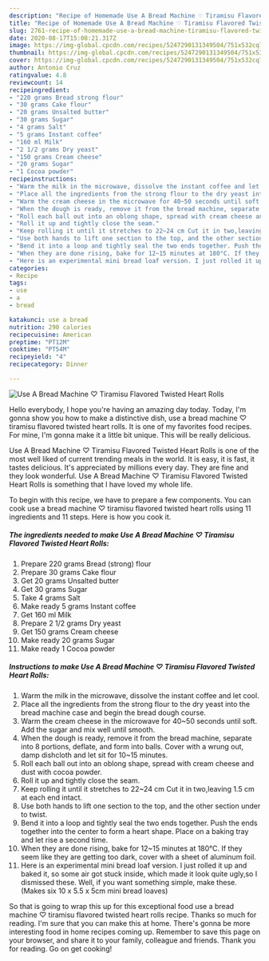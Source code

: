```yaml
---
description: "Recipe of Homemade Use A Bread Machine ♡ Tiramisu Flavored Twisted Heart Rolls"
title: "Recipe of Homemade Use A Bread Machine ♡ Tiramisu Flavored Twisted Heart Rolls"
slug: 2761-recipe-of-homemade-use-a-bread-machine-tiramisu-flavored-twisted-heart-rolls
date: 2020-08-17T15:08:21.317Z
image: https://img-global.cpcdn.com/recipes/5247290131349504/751x532cq70/use-a-bread-machine-♡-tiramisu-flavored-twisted-heart-rolls-recipe-main-photo.jpg
thumbnail: https://img-global.cpcdn.com/recipes/5247290131349504/751x532cq70/use-a-bread-machine-♡-tiramisu-flavored-twisted-heart-rolls-recipe-main-photo.jpg
cover: https://img-global.cpcdn.com/recipes/5247290131349504/751x532cq70/use-a-bread-machine-♡-tiramisu-flavored-twisted-heart-rolls-recipe-main-photo.jpg
author: Antonio Cruz
ratingvalue: 4.8
reviewcount: 14
recipeingredient:
- "220 grams Bread strong flour"
- "30 grams Cake flour"
- "20 grams Unsalted butter"
- "30 grams Sugar"
- "4 grams Salt"
- "5 grams Instant coffee"
- "160 ml Milk"
- "2 1/2 grams Dry yeast"
- "150 grams Cream cheese"
- "20 grams Sugar"
- "1 Cocoa powder"
recipeinstructions:
- "Warm the milk in the microwave, dissolve the instant coffee and let cool."
- "Place all the ingredients from the strong flour to the dry yeast into the bread machine case and begin the bread dough course."
- "Warm the cream cheese in the microwave for 40~50 seconds until soft. Add the sugar and mix well until smooth."
- "When the dough is ready, remove it from the bread machine, separate into 8 portions, deflate, and form into balls. Cover with a wrung out, damp dishcloth and let sit for 10~15 minutes."
- "Roll each ball out into an oblong shape, spread with cream cheese and dust with cocoa powder."
- "Roll it up and tightly close the seam."
- "Keep rolling it until it stretches to 22~24 cm Cut it in two,leaving 1.5 cm at each end intact."
- "Use both hands to lift one section to the top, and the other section under to twist."
- "Bend it into a loop and tightly seal the two ends together. Push the ends together into the center to form a heart shape. Place on a baking tray and let rise a second time."
- "When they are done rising, bake for 12~15 minutes at 180°C. If they seem like they are getting too dark, cover with a sheet of aluminum foil."
- "Here is an experimental mini bread loaf version. I just rolled it up and baked it, so some air got stuck inside, which made it look quite ugly,so I dismissed these. Well, if you want something simple, make these. (Makes six 10 x 5.5 x 5cm mini bread loaves)"
categories:
- Recipe
tags:
- use
- a
- bread

katakunci: use a bread 
nutrition: 290 calories
recipecuisine: American
preptime: "PT12M"
cooktime: "PT54M"
recipeyield: "4"
recipecategory: Dinner

---
```



![Use A Bread Machine ♡ Tiramisu Flavored Twisted Heart Rolls](https://img-global.cpcdn.com/recipes/5247290131349504/751x532cq70/use-a-bread-machine-♡-tiramisu-flavored-twisted-heart-rolls-recipe-main-photo.jpg)

Hello everybody, I hope you're having an amazing day today. Today, I'm gonna show you how to make a distinctive dish, use a bread machine ♡ tiramisu flavored twisted heart rolls. It is one of my favorites food recipes. For mine, I'm gonna make it a little bit unique. This will be really delicious.



Use A Bread Machine ♡ Tiramisu Flavored Twisted Heart Rolls is one of the most well liked of current trending meals in the world. It is easy, it is fast, it tastes delicious. It's appreciated by millions every day. They are fine and they look wonderful. Use A Bread Machine ♡ Tiramisu Flavored Twisted Heart Rolls is something that I have loved my whole life.


To begin with this recipe, we have to prepare a few components. You can cook use a bread machine ♡ tiramisu flavored twisted heart rolls using 11 ingredients and 11 steps. Here is how you cook it.

<!--inarticleads1-->

##### The ingredients needed to make Use A Bread Machine ♡ Tiramisu Flavored Twisted Heart Rolls:

1. Prepare 220 grams Bread (strong) flour
1. Prepare 30 grams Cake flour
1. Get 20 grams Unsalted butter
1. Get 30 grams Sugar
1. Take 4 grams Salt
1. Make ready 5 grams Instant coffee
1. Get 160 ml Milk
1. Prepare 2 1/2 grams Dry yeast
1. Get 150 grams Cream cheese
1. Make ready 20 grams Sugar
1. Make ready 1 Cocoa powder




<!--inarticleads2-->

##### Instructions to make Use A Bread Machine ♡ Tiramisu Flavored Twisted Heart Rolls:

1. Warm the milk in the microwave, dissolve the instant coffee and let cool.
1. Place all the ingredients from the strong flour to the dry yeast into the bread machine case and begin the bread dough course.
1. Warm the cream cheese in the microwave for 40~50 seconds until soft. Add the sugar and mix well until smooth.
1. When the dough is ready, remove it from the bread machine, separate into 8 portions, deflate, and form into balls. Cover with a wrung out, damp dishcloth and let sit for 10~15 minutes.
1. Roll each ball out into an oblong shape, spread with cream cheese and dust with cocoa powder.
1. Roll it up and tightly close the seam.
1. Keep rolling it until it stretches to 22~24 cm Cut it in two,leaving 1.5 cm at each end intact.
1. Use both hands to lift one section to the top, and the other section under to twist.
1. Bend it into a loop and tightly seal the two ends together. Push the ends together into the center to form a heart shape. Place on a baking tray and let rise a second time.
1. When they are done rising, bake for 12~15 minutes at 180°C. If they seem like they are getting too dark, cover with a sheet of aluminum foil.
1. Here is an experimental mini bread loaf version. I just rolled it up and baked it, so some air got stuck inside, which made it look quite ugly,so I dismissed these. Well, if you want something simple, make these. (Makes six 10 x 5.5 x 5cm mini bread loaves)




So that is going to wrap this up for this exceptional food use a bread machine ♡ tiramisu flavored twisted heart rolls recipe. Thanks so much for reading. I'm sure that you can make this at home. There's gonna be more interesting food in home recipes coming up. Remember to save this page on your browser, and share it to your family, colleague and friends. Thank you for reading. Go on get cooking!
